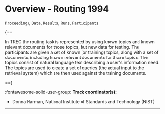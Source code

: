 # Overview - Routing 1994

[`Proceedings`](./proceedings.md), [`Data`](./data.md), [`Results`](./results.md), [`Runs`](./runs.md), [`Participants`](./participants.md)

{==

In TREC the routing task is represented by using known topics and known relevant documents for those topics, but new data for testing. The participants are given a set of known (or training) topics, along with a set of documents, including known relevant documents for those topics. The topics consist of natural language text describing a user's information need. The topics are used to create a set of queries (the actual input to the retrieval system) which are then used against the training documents.

==}

:fontawesome-solid-user-group: **Track coordinator(s):**

- Donna Harman, National Institute of Standards and Technology (NIST) 



---

